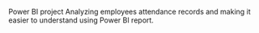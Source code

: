 Power BI project 
Analyzing employees attendance records and making it easier to understand using Power BI report.
